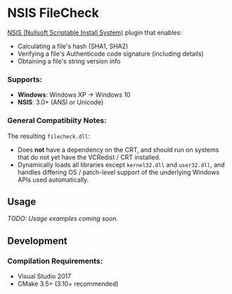 # NSIS FileCheck
[NSIS (Nullsoft Scriptable Install System)](https://en.wikipedia.org/wiki/Nullsoft_Scriptable_Install_System) plugin that enables:
- Calculating a file's hash (SHA1, SHA2)
- Verifying a file's Authenticode code signature (including details)
- Obtaining a file's string version info

### Supports:
- **Windows**: Windows XP -> Windows 10
- **NSIS**: 3.0+ (ANSI or Unicode)

### General Compatibiity Notes:
The resulting `filecheck.dll`:
- Does **not** have a dependency on the CRT, and should run on systems that do not yet have the VCRedist / CRT installed.
- Dynamically loads all libraries except `kernel32.dll` and `user32.dll`, and handles differing OS / patch-level support of the underlying Windows APIs used automatically.

## Usage

_TODO: Usage examples coming soon._

## Development

### Compilation Requirements:
- Visual Studio 2017
- CMake 3.5+ (3.10+ recommended)

